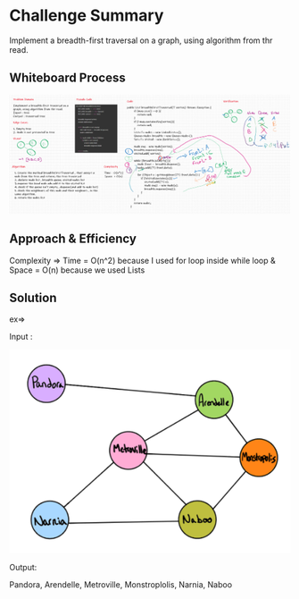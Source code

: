 # Challenge Summary
Implement a breadth-first traversal on a graph, using algorithm from thr read.

## Whiteboard Process
![graph-breadth-first](graph-breadth-first.png)

## Approach & Efficiency

Complexity => Time = O(n^2) because I used for loop inside while loop  &  Space  = O(n) because we used Lists 

## Solution
ex=> 

Input :

![img](img.png)

Output:

Pandora, Arendelle, Metroville, Monstroplolis, Narnia, Naboo